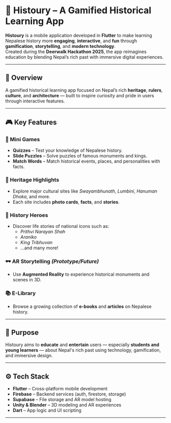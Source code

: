 # 📱 Histoury – A Gamified Historical Learning App

**Histoury** is a mobile application developed in **Flutter** to make learning Nepalese history more **engaging**, **interactive**, and **fun** through **gamification**, **storytelling**, and **modern technology**.  
Created during the **Deerwalk Hackathon 2025**, the app reimagines education by blending Nepal’s rich past with immersive digital experiences.

---

## 📖 Overview

A gamified historical learning app focused on Nepal’s rich **heritage**, **rulers**, **culture**, and **architecture** — built to inspire curiosity and pride in users through interactive features.

---

## 🎮 Key Features

### 🎲 Mini Games
- **Quizzes** – Test your knowledge of Nepalese history.
- **Slide Puzzles** – Solve puzzles of famous monuments and kings.
- **Match Words** – Match historical events, places, and personalities with facts.

### 🏯 Heritage Highlights
- Explore major cultural sites like *Swayambhunath*, *Lumbini*, *Hanuman Dhoka*, and more.
- Each site includes **photo cards**, **facts**, and **stories**.

### 👑 History Heroes
- Discover life stories of national icons such as:
  - *Prithvi Narayan Shah*
  - *Araniko*
  - *King Tribhuvan*
  - ...and many more!

### 🕶️ AR Storytelling *(Prototype/Future)*
- Use **Augmented Reality** to experience historical monuments and scenes in 3D.

### 📚 E-Library
- Browse a growing collection of **e-books** and **articles** on Nepalese history.

---

## 🧠 Purpose

Histoury aims to **educate** and **entertain** users — especially **students and young learners** — about Nepal's rich past using technology, gamification, and immersive design.

---

## ⚙️ Tech Stack

- **Flutter** – Cross-platform mobile development  
- **Firebase** – Backend services (auth, firestore, storage)  
- **Supabase** – File storage and AR model hosting  
- **Unity & Blender** – 3D modeling and AR experiences  
- **Dart** – App logic and UI scripting

---



